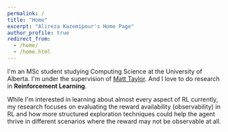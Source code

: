 ```yaml
---
permalink: /
title: "Home"
excerpt: "Alireza Kazemipour's Home Page"
author_profile: true
redirect_from: 
  - /home/
  - /home.html
---
```


I'm an MSc student studying Computing Science at the University of Alberta. I'm under the supervision of 
[Matt Taylor](https://drmatttaylor.net/).
And I love to do research in **Reinforcement Learning**.

While I'm interested in learning about almost every aspect of RL currently, my research focuses on evaluating the reward availability (observability) in RL and how more structured exploration techniques could help the agent thrive in different scenarios where the reward may not be observable at all.

